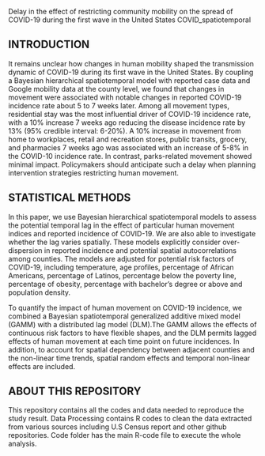 Delay in the effect of restricting community mobility on the spread of COVID-19 during the first wave in the United States COVID_spatiotemporal

## INTRODUCTION

It remains unclear how changes in human mobility shaped the transmission dynamic of COVID-19 during its first wave in the United States. By coupling a Bayesian hierarchical spatiotemporal model with reported case data and Google mobility data at the county level, we found that changes in movement were associated with notable changes in reported COVID-19 incidence rate about 5 to 7 weeks later. Among all movement types, residential stay was the most influential driver of COVID-19 incidence rate, with a 10% increase 7 weeks ago reducing the disease incidence rate by 13% (95% credible interval: 6-20%). A 10% increase in movement from home to workplaces, retail and recreation stores, public transits, grocery, and pharmacies 7 weeks ago was associated with an increase of 5-8% in the COVID-10 incidence rate. In contrast, parks-related movement showed minimal impact. Policymakers should anticipate such a delay when planning intervention strategies restricting human movement.

## STATISTICAL METHODS

In this paper, we use Bayesian hierarchical spatiotemporal models to assess the potential temporal lag in the effect of particular human movement indices and reported incidence of COVID-19. We are also able to investigate whether the lag varies spatially. These models explicitly consider over-dispersion in reported incidence and potential spatial autocorrelations among counties. The models are adjusted for potential risk factors of COVID-19, including temperature, age profiles, percentage of African Americans, percentage of Latinos, percentage below the poverty line, percentage of obesity, percentage with bachelor’s degree or above and population density.  

To quantify the impact of human movement on COVID-19 incidence, we combined a Bayesian spatiotemporal generalized additive mixed model (GAMM) with a distributed lag model (DLM).The GAMM allows the effects of continuous risk factors to have flexible shapes, and the DLM permits lagged effects of human movement at each time point on future incidences. In addition, to account for spatial dependency between adjacent counties and the non-linear time trends, spatial random effects and temporal non-linear effects are included.

## ABOUT THIS REPOSITORY
This repository contains all the codes and data needed to reproduce the study result. Data Processing contains R codes to clean the data extracted from various sources including U.S Census report and other github repositories. Code folder has the main R-code file to execute the whole analysis. 
